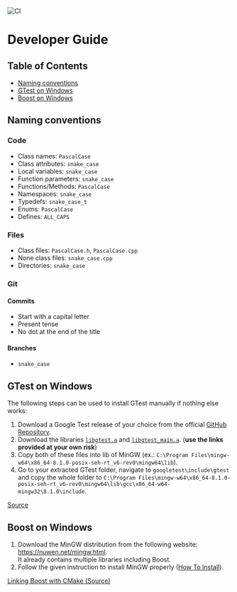 ![CI](https://github.com/DavidRisch/crossing_consoles/actions/workflows/build_and_test.yml/badge.svg?branch=master)

# Developer Guide

## Table of Contents
* [Naming conventions](#naming-conventions)
* [GTest on Windows](#gtest-on-windows)
* [Boost on Windows](#boost-on-windows)

## Naming conventions

### Code

- Class names: `PascalCase`
- Class attributes: `snake_case`
- Local variables: `snake_case`
- Function parameters: `snake_case`
- Functions/Methods: `PascalCase`
- Namespaces: `snake_case`
- Typedefs: `snake_case_t`
- Enums: `PascalCase`
- Defines: `ALL_CAPS`

### Files

- Class files: `PascalCase.h`, `PascalCase.cpp`
- None class files: `snake_case.cpp`
- Directories: `snake_case`

### Git

#### Commits

- Start with a capital letter
- Present tense
- No dot at the end of the title

#### Branches

- `snake_case`

## GTest on Windows

The following steps can be used to install GTest manually if nothing else works:

1. Download a Google Test release of your choice from the official [GitHub Repository](https://github.com/google/googletest/).
2. Download the libraries [`libgtest.a`](https://drive.google.com/file/d/1N6hmXb2Ix6fvMJa3-2O6oXuaDyDnkBu6/view?usp=sharing) and [`libgtest_main.a`](https://drive.google.com/file/d/1wEpDVtbNIeSl22TKAJIqRLenjd2q6uM3/view?usp=sharing). (**use the links provided at your own risk**)
3. Copy both of these files into lib of MinGW (ex.: `C:\Program Files\mingw-w64\x86_64-8.1.0-posix-seh-rt_v6-rev0\mingw64\lib`).
4. Go to your extracted GTest folder, navigate to `googletest\include\gtest` and copy the whole folder to `C:\Program Files\mingw-w64\x86_64-8.1.0-posix-seh-rt_v6-rev0\mingw64\lib\gcc\x86_64-w64-mingw32\8.1.0\include`.

[Source](https://medium.com/swlh/google-test-installation-guide-for-c-in-windows-for-visual-studio-code-2b2e66352456)

## Boost on Windows
1. Download the MinGW distribution from the following website: https://nuwen.net/mingw.html.  
It already contains multiple libraries including Boost.
2. Follow the given instruction to install MinGW properly ([How To Install](https://nuwen.net/mingw.html#install)).

[Linking Boost with CMake (Source)](https://stackoverflow.com/questions/65357626/cmake-cannot-find-boost-on-windows)
